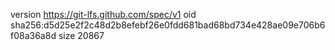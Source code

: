 version https://git-lfs.github.com/spec/v1
oid sha256:d5d25e2f2c48d2b8efebf26e0fdd681bad68bd734e428ae09e706b6f08a36a8d
size 20867
